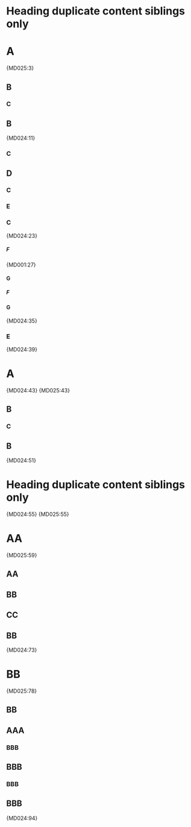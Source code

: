 # Heading duplicate content siblings only

# A

{MD025:3}

## B

### C

## B

{MD024:11}

### C

## D

### C

### E

### C

{MD024:23}

##### F

{MD001:27}

#### G

##### F

#### G

{MD024:35}

### E

{MD024:39}

# A

{MD024:43} {MD025:43}

## B

### C

## B

{MD024:51}

# Heading duplicate content siblings only

{MD024:55} {MD025:55}

AA
==

{MD025:59}

AA
--

BB
--

CC
--

BB
--

{MD024:73}

BB
==

{MD025:78}

BB
--

## AAA ##

### BBB ###

## BBB ##

### BBB ###

## BBB ##

{MD024:94}

<!-- markdownlint-configure-file {
  "MD003": false,
  "MD024": {
    "siblings_only": true
  }
} -->

